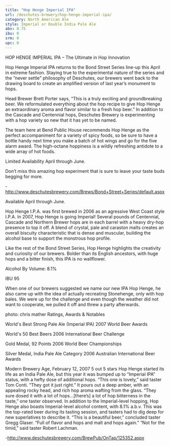 ```yaml
---
title: "Hop Henge Imperial IPA"
url: /deschutes-brewery/hop-henge-imperial-ipa/
category: North American Ale
style: Imperial or Double India Pale Ale
abv: 8.75
ibu: 0
srm: 0
upc: 0
---
```

HOP HENGE IMPERIAL IPA – The Ultimate in Hop Innovation 

Hop Henge Imperial IPA returns to the Bond Street Series line-up this April in extreme fashion. Staying true to the experimental nature of the series and the “never settle” philosophy of Deschutes, our brewers went back to the drawing board to create an amplified version of last year’s monument to hops.

Head Brewer Brett Porter says, “This is a truly exciting and groundbreaking beer. We reformulated everything about the hop recipe to give Hop Henge an extraordinary aroma and flavor similar to a fresh hop beer.” In addition to the Cascade and Centennial hops, Deschutes Brewery is experimenting with a hop variety so new that it has yet to be named.

The team here at Bend Public House recommends Hop Henge as the perfect accompaniment for a variety of spicy foods, so be sure to have a bottle handy next time you make a batch of hot wings and go for the five alarm award. The high-octane hoppiness is a wildly refreshing antidote to a wide array of hot foods.

Limited Availability April through June.

Don’t miss this amazing hop experiment that is sure to leave your taste buds begging for more.

-http://www.deschutesbrewery.com/Brews/Bond+Street+Series/default.aspx

Available April through June.

Hop Henge I.P.A. was first brewed in 2006 as an agressive West Coast style I.P.A. In 2007, Hop Henge is going Imperial!  Several pounds of  Centennial, Cascade and Northern Brewer hops are in each barrel with a heavy dry-hop presence to top it off.  A blend of crystal, pale and caraston malts creates an overall biscuity characteristic that is dense and muscular, building the alcohol base to support the monstrous hop profile.

Like the rest of the Bond Street Series, Hop Henge highlights the creativity and curiosity of our brewers.  Bolder than its English ancestors, with huge hops and a bitter finish, this IPA is no wallflower.

Alcohol By Volume: 8.1%
	

IBU 95

When one of our brewers suggested we name our new IPA Hop Henge, he also came up with the idea of actually recreating Stonehenge, only with hop bales.  We were up for the challenge and even though the weather did not want to cooperate, we pulled it off and threw a party afterwards.
	


photo: chris mather
Ratings, Awards & Notables

World's Best Strong Pale Ale (Imperial IPA)
2007 World Beer Awards

World's 50 Best Beers
2006 International Beer Challenge

Gold Medal, 92 Points
2006 World Beer Championships

Silver Medal, India Pale Ale Category
2006 Australian International Beer Awards

Modern Brewery Age, February 12, 2007
5 out 5 stars 
Hop Henge started its life as an India Pale Ale, but this year it was bumped up to “Imperial IPA” status, with a hefty dose of additional hops.
“This one is lovely,” said taster Tom Conti. “They got it just right.”
It pours out a deep amber, with an appealing rocky head, and rich hop aroma wafting from the glass. “They sure dosed it with a lot of hops...[there’s] a lot of hop bitterness in the taste,” one taster observed.
In addition to the Imperial-level hopping, Hop Henge also boasts Imperial-level alcohol content, with 8.1% a.b.v.
This was the top-rated beer during its tasting session, and tasters had to dig deep for new superlatives to describe it. “This is a beautiful beer,” concluded taster Gregg Glaser. “Full of flavor and hops and malt and hops again.”
“Not for the timid,” said taster Robert Lachman.

-http://www.deschutesbrewery.com/BrewPub/OnTap/125352.aspx
